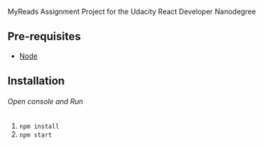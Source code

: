 MyReads Assignment Project for the Udacity React Developer Nanodegree 

## Pre-requisites
* [Node](https://nodejs.org/en/)

## Installation

######   Open console and Run
1. `npm install`
2. `npm start`